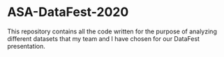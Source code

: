 # ASA-DataFest-2020
This repository contains all the code written for the purpose of analyzing different datasets that my team and I have chosen for our DataFest presentation.

